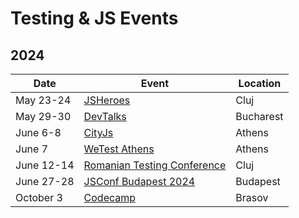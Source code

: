 # Testing & JS Events

## 2024

| Date       | Event                                                                 | Location  |
| ---------- | --------------------------------------------------------------------- | --------- |
| May 23-24  | [JSHeroes](https://jsheroes.io)                                       | Cluj      |
| May 29-30  | [DevTalks](https://www.devtalks.ro)                                   | Bucharest |
| June 6-8   | [CityJs](https://dev.events/conferences/city-js-athens-athens-5-2024) | Athens    |
| June 7     | [WeTest Athens](https://www.wetest-athens.gr)                         | Athens    |
| June 12-14 | [Romanian Testing Conference](https://romaniatesting.ro/)             | Cluj      |
| June 27-28 | [JSConf Budapest 2024](https://ti.to/jsconf-bp/jsconf-budapest-2024)  | Budapest  |
| October 3  | [Codecamp](https://codecamp.ro/conferences/codecamp-brasov/)          | Brasov    |
